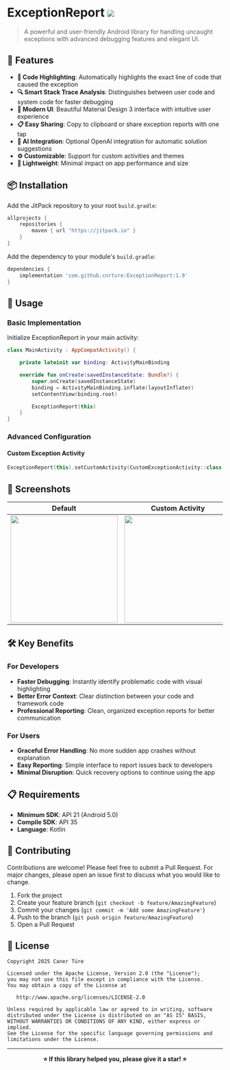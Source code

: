 # ExceptionReport [![](https://jitpack.io/v/cnrture/ExceptionReport.svg)](https://jitpack.io/#cnrture/ExceptionReport)

> A powerful and user-friendly Android library for handling uncaught exceptions with advanced
> debugging features and elegant UI.

## 🚀 Features

- **🎯 Code Highlighting**: Automatically highlights the exact line of code that caused the exception
- **🔍 Smart Stack Trace Analysis**: Distinguishes between user code and system code for faster
  debugging
- **🎨 Modern UI**: Beautiful Material Design 3 interface with intuitive user experience
- **📋 Easy Sharing**: Copy to clipboard or share exception reports with one tap
- **🤖 AI Integration**: Optional OpenAI integration for automatic solution suggestions
- **⚙️ Customizable**: Support for custom activities and themes
- **📱 Lightweight**: Minimal impact on app performance and size

## 📦 Installation

Add the JitPack repository to your root `build.gradle`:

```gradle
allprojects { 
    repositories {
        maven { url "https://jitpack.io" }
    }
}
```

Add the dependency to your module's `build.gradle`:

```gradle
dependencies {
    implementation 'com.github.cnrture:ExceptionReport:1.9'
}
```

## 📖 Usage

### Basic Implementation

Initialize ExceptionReport in your main activity:

```kotlin
class MainActivity : AppCompatActivity() {

    private lateinit var binding: ActivityMainBinding

    override fun onCreate(savedInstanceState: Bundle?) {
        super.onCreate(savedInstanceState)
        binding = ActivityMainBinding.inflate(layoutInflater)
        setContentView(binding.root)

        ExceptionReport(this)
    }
}
```

### Advanced Configuration
#### Custom Exception Activity

```kotlin
ExceptionReport(this).setCustomActivity(CustomExceptionActivity::class.java)
```

## 🎨 Screenshots

<div align="center">

|                                                         Default                                                          |                                                     Custom Activity                                                      |
|:------------------------------------------------------------------------------------------------------------------------:|:------------------------------------------------------------------------------------------------------------------------:|
| <img src="https://github.com/cnrture/ExceptionReport/assets/29903779/ffd3946d-7897-4fe2-8396-afcdea342c4a" width="250"/> | <img src="https://github.com/cnrture/ExceptionReport/assets/29903779/f8bdb90f-7bf8-439a-9ca9-11476908406d" width="250"/> |

</div>

## 🛠️ Key Benefits

### For Developers

- **Faster Debugging**: Instantly identify problematic code with visual highlighting
- **Better Error Context**: Clear distinction between your code and framework code
- **Professional Reporting**: Clean, organized exception reports for better communication

### For Users

- **Graceful Error Handling**: No more sudden app crashes without explanation
- **Easy Reporting**: Simple interface to report issues back to developers
- **Minimal Disruption**: Quick recovery options to continue using the app

## 📋 Requirements
- **Minimum SDK**: API 21 (Android 5.0)
- **Compile SDK**: API 35
- **Language**: Kotlin

## 🤝 Contributing
Contributions are welcome! Please feel free to submit a Pull Request. For major changes, please open
an issue first to discuss what you would like to change.

1. Fork the project
2. Create your feature branch (`git checkout -b feature/AmazingFeature`)
3. Commit your changes (`git commit -m 'Add some AmazingFeature'`)
4. Push to the branch (`git push origin feature/AmazingFeature`)
5. Open a Pull Request

## 📄 License

```
Copyright 2025 Caner Türe

Licensed under the Apache License, Version 2.0 (the "License");
you may not use this file except in compliance with the License.
You may obtain a copy of the License at

   http://www.apache.org/licenses/LICENSE-2.0

Unless required by applicable law or agreed to in writing, software
distributed under the License is distributed on an "AS IS" BASIS,
WITHOUT WARRANTIES OR CONDITIONS OF ANY KIND, either express or implied.
See the License for the specific language governing permissions and
limitations under the License.
```

---

<div align="center">
<strong>⭐ If this library helped you, please give it a star! ⭐</strong>
</div>
